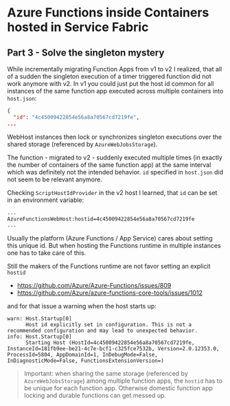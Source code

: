 # Azure Functions inside Containers hosted in Service Fabric

## Part 3 - Solve the singleton mystery

While incrementally migrating Function Apps from v1 to v2 I realized, that all of a sudden the singleton execution of a timer triggered function did not work anymore with v2. In v1 you could just put the host id common for all instances of the same function app executed across multiple containers into ```host.json```:

```json
{
  "id": "4c45009422854e56a8a70567cd7219fe",
...
```

WebHost instances then lock or synchronizes singleton executions over the shared storage (referenced by ```AzureWebJobsStorage```).

The function - migrated to v2 - suddenly executed multiple times (in exactly the number of containers of the same function app) at the same interval which was definitely not the intended behavior. ```id``` specified in ```host.json``` did not seem to be relevant anymore.

Checking ```ScriptHostIdProvider``` in the v2 host I learned, that ```id``` can be set in an environment variable:

```bash
...
AzureFunctionsWebHost:hostid=4c45009422854e56a8a70567cd7219fe
...
```

Usually the platform (Azure Functions / App Service) cares about setting this unique id. But when hosting the Functions runtime in multiple instances one has to take care of this.  

Still the makers of the Functions runtime are not favor setting an explicit ```hostid```

- https://github.com/Azure/Azure-Functions/issues/809
- https://github.com/Azure/azure-functions-core-tools/issues/1012

and for that issue a warning when the host starts up:

```log
warn: Host.Startup[0]
      Host id explicitly set in configuration. This is not a recommended configuration and may lead to unexpected behavior.
info: Host.Startup[0]
      Starting Host (HostId=4c45009422854e56a8a70567cd7219fe, InstanceId=181fb9ee-be21-4c7e-bcf1-c325fce7532b, Version=2.0.12353.0, ProcessId=5804, AppDomainId=1, InDebugMode=False, InDiagnosticMode=False, FunctionsExtensionVersion=)
```

> Important: when sharing the same storage (referenced by ```AzureWebJobsStorage```) among multiple function apps, the ```hostid``` has to be unique for each function app. Otherwise domestic function app locking and durable functions can get messed up.